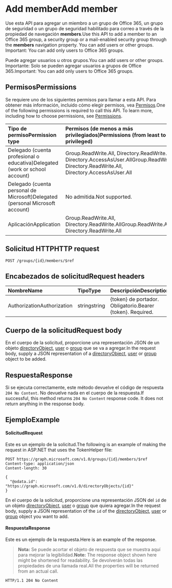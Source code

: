# <a name="add-member"></a><span data-ttu-id="4df63-101">Add member</span><span class="sxs-lookup"><span data-stu-id="4df63-101">Add member</span></span>
<span data-ttu-id="4df63-102">Use esta API para agregar un miembro a un grupo de Office 365, un grupo de seguridad o un grupo de seguridad habilitado para correo a través de la propiedad de navegación **members**.</span><span class="sxs-lookup"><span data-stu-id="4df63-102">Use this API to add a member to an Office 365 group, a security group or a mail-enabled security group through the **members** navigation property. You can add users or other groups. Important: You can add only users to Office 365 groups.</span></span>

<span data-ttu-id="4df63-103">Puede agregar usuarios u otros grupos.</span><span class="sxs-lookup"><span data-stu-id="4df63-103">You can add users or other groups.</span></span> <span data-ttu-id="4df63-104">Importante: Solo se pueden agregar usuarios a grupos de Office 365.</span><span class="sxs-lookup"><span data-stu-id="4df63-104">Important: You can add only users to Office 365 groups.</span></span>

## <a name="permissions"></a><span data-ttu-id="4df63-105">Permisos</span><span class="sxs-lookup"><span data-stu-id="4df63-105">Permissions</span></span>
<span data-ttu-id="4df63-p102">Se requiere uno de los siguientes permisos para llamar a esta API. Para obtener más información, incluido cómo elegir permisos, vea [Permisos](../../../concepts/permissions_reference.md).</span><span class="sxs-lookup"><span data-stu-id="4df63-p102">One of the following permissions is required to call this API. To learn more, including how to choose permissions, see [Permissions](../../../concepts/permissions_reference.md).</span></span>

|<span data-ttu-id="4df63-108">Tipo de permiso</span><span class="sxs-lookup"><span data-stu-id="4df63-108">Permission type</span></span>      | <span data-ttu-id="4df63-109">Permisos (de menos a más privilegiados)</span><span class="sxs-lookup"><span data-stu-id="4df63-109">Permissions (from least to most privileged)</span></span>              |
|:--------------------|:---------------------------------------------------------|
|<span data-ttu-id="4df63-110">Delegado (cuenta profesional o educativa)</span><span class="sxs-lookup"><span data-stu-id="4df63-110">Delegated (work or school account)</span></span> | <span data-ttu-id="4df63-111">Group.ReadWrite.All, Directory.ReadWrite.All, Directory.AccessAsUser.All</span><span class="sxs-lookup"><span data-stu-id="4df63-111">Group.ReadWrite.All, Directory.ReadWrite.All, Directory.AccessAsUser.All</span></span>    |
|<span data-ttu-id="4df63-112">Delegado (cuenta personal de Microsoft)</span><span class="sxs-lookup"><span data-stu-id="4df63-112">Delegated (personal Microsoft account)</span></span> | <span data-ttu-id="4df63-113">No admitida.</span><span class="sxs-lookup"><span data-stu-id="4df63-113">Not supported.</span></span>    |
|<span data-ttu-id="4df63-114">Aplicación</span><span class="sxs-lookup"><span data-stu-id="4df63-114">Application</span></span> | <span data-ttu-id="4df63-115">Group.ReadWrite.All, Directory.ReadWrite.All</span><span class="sxs-lookup"><span data-stu-id="4df63-115">Group.ReadWrite.All, Directory.ReadWrite.All</span></span> |

## <a name="http-request"></a><span data-ttu-id="4df63-116">Solicitud HTTP</span><span class="sxs-lookup"><span data-stu-id="4df63-116">HTTP request</span></span>
<!-- { "blockType": "ignored" } -->
```http
POST /groups/{id}/members/$ref
```

## <a name="request-headers"></a><span data-ttu-id="4df63-117">Encabezados de solicitud</span><span class="sxs-lookup"><span data-stu-id="4df63-117">Request headers</span></span>
| <span data-ttu-id="4df63-118">Nombre</span><span class="sxs-lookup"><span data-stu-id="4df63-118">Name</span></span>       | <span data-ttu-id="4df63-119">Tipo</span><span class="sxs-lookup"><span data-stu-id="4df63-119">Type</span></span> | <span data-ttu-id="4df63-120">Descripción</span><span class="sxs-lookup"><span data-stu-id="4df63-120">Description</span></span>|
|:---------------|:--------|:----------|
| <span data-ttu-id="4df63-121">Authorization</span><span class="sxs-lookup"><span data-stu-id="4df63-121">Authorization</span></span>  | <span data-ttu-id="4df63-122">string</span><span class="sxs-lookup"><span data-stu-id="4df63-122">string</span></span>  | <span data-ttu-id="4df63-p103">{token} de portador. Obligatorio.</span><span class="sxs-lookup"><span data-stu-id="4df63-p103">Bearer {token}. Required.</span></span> |

## <a name="request-body"></a><span data-ttu-id="4df63-125">Cuerpo de la solicitud</span><span class="sxs-lookup"><span data-stu-id="4df63-125">Request body</span></span>
<span data-ttu-id="4df63-126">En el cuerpo de la solicitud, proporcione una representación JSON de un objeto [directoryObject](../resources/directoryobject.md), [user](../resources/user.md) o [group](../resources/group.md) que se va a agregar.</span><span class="sxs-lookup"><span data-stu-id="4df63-126">In the request body, supply a JSON representation of a [directoryObject](../resources/directoryobject.md), [user](../resources/user.md) or [group](../resources/group.md) object to be added.</span></span>

## <a name="response"></a><span data-ttu-id="4df63-127">Respuesta</span><span class="sxs-lookup"><span data-stu-id="4df63-127">Response</span></span>
<span data-ttu-id="4df63-p104">Si se ejecuta correctamente, este método devuelve el código de respuesta `204 No Content`. No devuelve nada en el cuerpo de la respuesta.</span><span class="sxs-lookup"><span data-stu-id="4df63-p104">If successful, this method returns `204 No Content` response code. It does not return anything in the response body.</span></span>

## <a name="example"></a><span data-ttu-id="4df63-130">Ejemplo</span><span class="sxs-lookup"><span data-stu-id="4df63-130">Example</span></span>
#### <a name="request"></a><span data-ttu-id="4df63-131">Solicitud</span><span class="sxs-lookup"><span data-stu-id="4df63-131">Request</span></span>
<span data-ttu-id="4df63-132">Este es un ejemplo de la solicitud.</span><span class="sxs-lookup"><span data-stu-id="4df63-132">The following is an example of making the request in ASP.NET that uses the TokenHelper file:</span></span>
<!-- {
  "blockType": "request",
  "name": "create_directoryobject_from_group"
}-->
```http
POST https://graph.microsoft.com/v1.0/groups/{id}/members/$ref
Content-type: application/json
Content-length: 30

{
  "@odata.id": "https://graph.microsoft.com/v1.0/directoryObjects/{id}"
}
```
<span data-ttu-id="4df63-133">En el cuerpo de la solicitud, proporcione una representación JSON del `id` de un objeto [directoryObject](../resources/directoryobject.md), [user](../resources/user.md) o [group](../resources/group.md) que quiera agregar.</span><span class="sxs-lookup"><span data-stu-id="4df63-133">In the request body, supply a JSON representation of the `id` of the [directoryObject](../resources/directoryobject.md), [user](../resources/user.md) or [group](../resources/group.md) object you want to add.</span></span>

#### <a name="response"></a><span data-ttu-id="4df63-134">Respuesta</span><span class="sxs-lookup"><span data-stu-id="4df63-134">Response</span></span>
<span data-ttu-id="4df63-135">Este es un ejemplo de la respuesta.</span><span class="sxs-lookup"><span data-stu-id="4df63-135">Here is an example of the response.</span></span>
><span data-ttu-id="4df63-136">**Nota:** Se puede acortar el objeto de respuesta que se muestra aquí para mejorar la legibilidad.</span><span class="sxs-lookup"><span data-stu-id="4df63-136">**Note:** The response object shown here might be shortened for readability.</span></span> <span data-ttu-id="4df63-137">Se devolverán todas las propiedades de una llamada real.</span><span class="sxs-lookup"><span data-stu-id="4df63-137">All the properties will be returned from an actual call.</span></span>
<!-- {
  "blockType": "response",
  "truncated": true,
  "@odata.type": "microsoft.graph.directoryObject"
} -->
```http
HTTP/1.1 204 No Content
```

<!-- uuid: 8fcb5dbc-d5aa-4681-8e31-b001d5168d79
2015-10-25 14:57:30 UTC -->
<!-- {
  "type": "#page.annotation",
  "description": "Create member",
  "keywords": "",
  "section": "documentation",
  "tocPath": ""
}-->